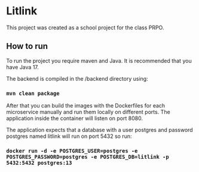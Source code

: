 # Litlink

This project was created as a school project for the class PRPO.

## How to run

To run the project you require maven and Java. It is recommended that you have Java 17.

The backend is compiled in the /backend directory using:

### `mvn clean package`

After that you can build the images with the Dockerfiles for each microservice manually and run them locally on different ports.
The application inside the container will listen on port 8080.

The application expects that a database with a user postgres and password postgres named litlink will run on port 5432 so run:

### `docker run -d -e POSTGRES_USER=postgres -e POSTGRES_PASSWORD=postgres -e POSTGRES_DB=litlink -p 5432:5432 postgres:13`

